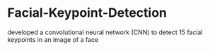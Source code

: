 # Facial-Keypoint-Detection
developed a convolutional neural network (CNN) to detect 15 facial keypoints in an image of a face
